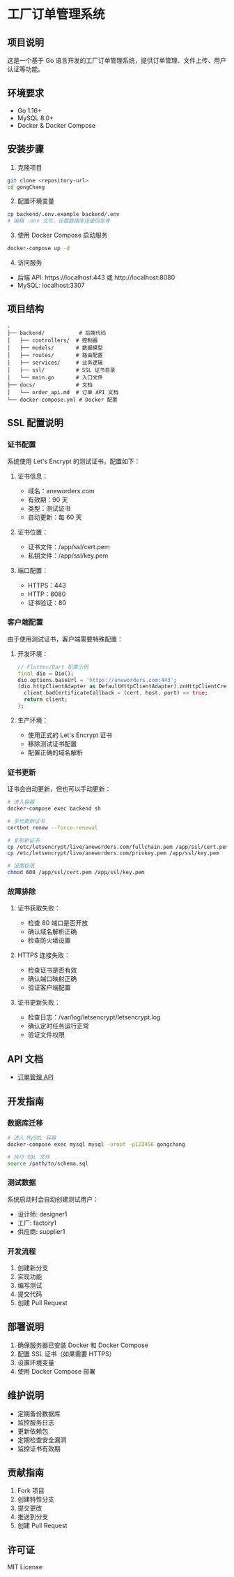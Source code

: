 # 工厂订单管理系统

## 项目说明
这是一个基于 Go 语言开发的工厂订单管理系统，提供订单管理、文件上传、用户认证等功能。

## 环境要求
- Go 1.16+
- MySQL 8.0+
- Docker & Docker Compose

## 安装步骤

1. 克隆项目
```bash
git clone <repository-url>
cd gongChang
```

2. 配置环境变量
```bash
cp backend/.env.example backend/.env
# 编辑 .env 文件，设置数据库连接信息等
```

3. 使用 Docker Compose 启动服务
```bash
docker-compose up -d
```

4. 访问服务
- 后端 API: https://localhost:443 或 http://localhost:8080
- MySQL: localhost:3307

## 项目结构
```
.
├── backend/           # 后端代码
│   ├── controllers/  # 控制器
│   ├── models/       # 数据模型
│   ├── routes/       # 路由配置
│   ├── services/     # 业务逻辑
│   ├── ssl/          # SSL 证书目录
│   └── main.go       # 入口文件
├── docs/             # 文档
│   └── order_api.md  # 订单 API 文档
└── docker-compose.yml # Docker 配置
```

## SSL 配置说明

### 证书配置
系统使用 Let's Encrypt 的测试证书，配置如下：

1. 证书信息：
   - 域名：aneworders.com
   - 有效期：90 天
   - 类型：测试证书
   - 自动更新：每 60 天

2. 证书位置：
   - 证书文件：/app/ssl/cert.pem
   - 私钥文件：/app/ssl/key.pem

3. 端口配置：
   - HTTPS：443
   - HTTP：8080
   - 证书验证：80

### 客户端配置
由于使用测试证书，客户端需要特殊配置：

1. 开发环境：
   ```dart
   // Flutter/Dart 配置示例
   final dio = Dio();
   dio.options.baseUrl = 'https://aneworders.com:443';
   (dio.httpClientAdapter as DefaultHttpClientAdapter).onHttpClientCreate = (client) {
     client.badCertificateCallback = (cert, host, port) => true;
     return client;
   };
   ```

2. 生产环境：
   - 使用正式的 Let's Encrypt 证书
   - 移除测试证书配置
   - 配置正确的域名解析

### 证书更新
证书会自动更新，但也可以手动更新：

```bash
# 进入容器
docker-compose exec backend sh

# 手动更新证书
certbot renew --force-renewal

# 复制新证书
cp /etc/letsencrypt/live/aneworders.com/fullchain.pem /app/ssl/cert.pem
cp /etc/letsencrypt/live/aneworders.com/privkey.pem /app/ssl/key.pem

# 设置权限
chmod 600 /app/ssl/cert.pem /app/ssl/key.pem
```

### 故障排除

1. 证书获取失败：
   - 检查 80 端口是否开放
   - 确认域名解析正确
   - 检查防火墙设置

2. HTTPS 连接失败：
   - 检查证书是否有效
   - 确认端口映射正确
   - 验证客户端配置

3. 证书更新失败：
   - 检查日志：/var/log/letsencrypt/letsencrypt.log
   - 确认定时任务运行正常
   - 验证文件权限

## API 文档
- [订单管理 API](./docs/order_api.md)

## 开发指南

### 数据库迁移
```bash
# 进入 MySQL 容器
docker-compose exec mysql mysql -uroot -p123456 gongchang

# 执行 SQL 文件
source /path/to/schema.sql
```

### 测试数据
系统启动时会自动创建测试用户：
- 设计师: designer1
- 工厂: factory1
- 供应商: supplier1

### 开发流程
1. 创建新分支
2. 实现功能
3. 编写测试
4. 提交代码
5. 创建 Pull Request

## 部署说明
1. 确保服务器已安装 Docker 和 Docker Compose
2. 配置 SSL 证书（如果需要 HTTPS）
3. 设置环境变量
4. 使用 Docker Compose 部署

## 维护说明
- 定期备份数据库
- 监控服务日志
- 更新依赖包
- 定期检查安全漏洞
- 监控证书有效期

## 贡献指南
1. Fork 项目
2. 创建特性分支
3. 提交更改
4. 推送到分支
5. 创建 Pull Request

## 许可证
MIT License
